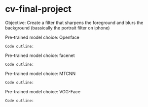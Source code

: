 # cv-final-project

Objective: Create a filter that sharpens the foreground and blurs the background (bassically the portrait filter on iphone)

  Pre-trained model choice: Openface

    Code outline: 

  Pre-trained model choice: facenet

    Code outline:

  Pre-trained model choice: MTCNN

    Code outline:

  Pre-trained model choice: VGG-Face

    Code outline:
